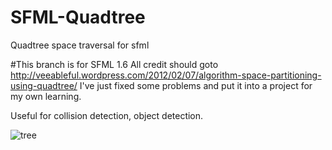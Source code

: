 SFML-Quadtree
=============

Quadtree space traversal for sfml

#This branch is for SFML 1.6
All credit should goto http://veeableful.wordpress.com/2012/02/07/algorithm-space-partitioning-using-quadtree/
I've just fixed some problems and put it into a project for my own learning.

Useful for collision detection, object detection.

![tree](http://www.octocat.co.uk/wp-content/gallery/misc/screenshot-from-2012-10-23-152608.png)